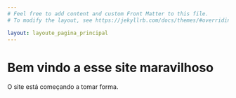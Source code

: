 ```yaml
---
# Feel free to add content and custom Front Matter to this file.
# To modify the layout, see https://jekyllrb.com/docs/themes/#overriding-theme-defaults

layout: layoute_pagina_principal
---
```


# Bem vindo a esse site maravilhoso

O site está começando a tomar forma.
